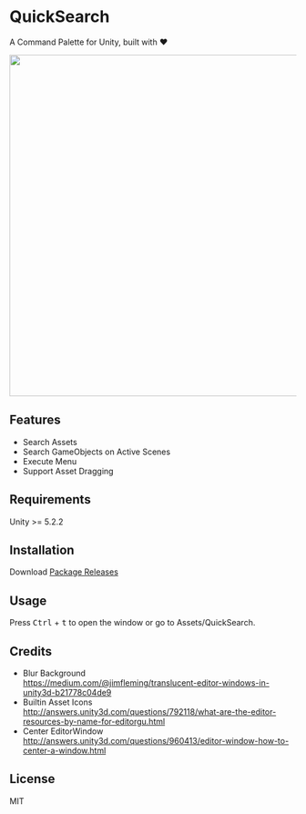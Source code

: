 # QuickSearch

A Command Palette for Unity, built with :heart:

<p align="center">
  <img src="docs/demo.gif" width="600"/>
</p>

## Features
- Search Assets
- Search GameObjects on Active Scenes
- Execute Menu
- Support Asset Dragging

## Requirements
Unity >= 5.2.2

## Installation
Download [Package Releases](https://github.com/JohannesDeml/Unity3D-QuickSearch/releases)

## Usage
Press <kbd>Ctrl</kbd> + <kbd>t</kbd> to open the window or go to Assets/QuickSearch.

## Credits
- Blur Background  
  <https://medium.com/@jimfleming/translucent-editor-windows-in-unity3d-b21778c04de9>
- Builtin Asset Icons  
  <http://answers.unity3d.com/questions/792118/what-are-the-editor-resources-by-name-for-editorgu.html>
- Center EditorWindow  
  <http://answers.unity3d.com/questions/960413/editor-window-how-to-center-a-window.html>

## License
MIT
